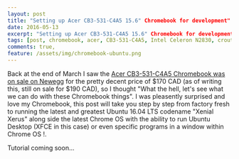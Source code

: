 ```yaml
---
layout: post
title: "Setting up Acer CB3-531-C4A5 15.6" Chromebook for development"
date: 2016-05-13
excerpt: "Setting up Acer CB3-531-C4A5 15.6" Chromebook for development"
tags: [post, chromebook, acer, CB3-531-C4A5, Intel Celeron N2830, crouton, linux, ubuntu, xenial, development]
comments: true,
feature: /assets/img/chromebook-ubuntu.png
---
```


Back at the end of March I saw the [Acer CB3-531-C4A5 Chromebook was on sale on Newegg](http://www.newegg.ca/Product/Product.aspx?Item=N82E16834315227) for the pretty decent price of $170 CAD (as of writing this, still on sale for $190 CAD), so I thought "What the hell, let's see what we can do with these Chromebook things". I was pleasently surprised and love my Chromebook, this post will take you step by step from factory fresh to running the latest and greatest Ubuntu 16.04 LTS codename "Xenial Xerus" along side the latest Chrome OS with the ability to run Ubuntu Desktop (XFCE in this case) or even specific programs in a window within Chrome OS !.
 
 Tutorial coming soon...
